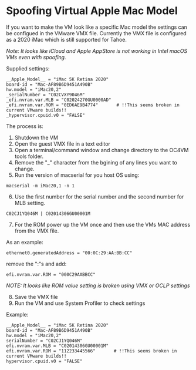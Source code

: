 # Spoofing Virtual Apple Mac Model

If you want to make the VM look like a specific Mac model the settings can be configued in the 
VMware VMX file. Currently the VMX file is configured as a 2020 iMac which is still supported for Tahoe.

*Note: It looks like iCloud and Apple AppStore is not working in Intel macOS VMs even with spoofing.*

Supplied settings:

```
__Apple_Model__ = "iMac 5K Retina 2020"
board-id = "Mac-AF89B6D9451A490B"
hw.model = "iMac20,2"
_serialNumber = "C02CVXY9046M"
_efi.nvram.var.MLB = "C02024270GU0000AD"
_efi.nvram.var.ROM = "0ED6AE9B4774"       # !!This seems broken in current VMware builds!! 
_hypervisor.cpuid.v0 = "FALSE"
```

The process is:

1. Shutdown the VM
2. Open the guest VMX file in a text editor
3. Open a terminal/command window and change directory to the OC4VM tools folder.
4. Remove the "_" character from the bgining of any lines you want to change.
5. Run the version of macserial for you host OS using:

`macserial -m iMac20,1 -n 1`

6. Use the first number for the serial number and the second number for MLB setting.

`C02CJ1YQ046M | C02014306GU00001M`

7. For the ROM power up the VM once and then use the VMs MAC address from the VMX file.

As an example:

`ethernet0.generatedAddress = "00:0C:29:AA:BB:CC"`

remove the ":"s and add:

`efi.nvram.var.ROM = "000C29AABBCC"`

*NOTE: It looks like ROM value setting is broken using VMX or OCLP settings*

8. Save the VMX file
9. Run the VM and use System Profiler to check settings

Example:

```
__Apple_Model__ = "iMac 5K Retina 2020"
board-id = "Mac-AF89B6D9451A490B"
hw.model = "iMac20,2"
serialNumber = "C02CJ1YQ046M"
efi.nvram.var.MLB = "C02014306GU00001M"
efi.nvram.var.ROM = "112233445566"       # !!This seems broken in current VMware builds!! 
hypervisor.cpuid.v0 = "FALSE"
```